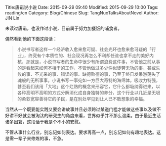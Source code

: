 Title:唐诺说小说
Date: 2015-09-29 09:40
Modified: 2015-09-29 10:00
Tags: reading/cn
Category: Blog/Chinese
Slug: TangNuoTalksAboutNovel
Author: JIN Lin

未读过唐诺，也没作过小说，目前属于努力加餐饭的哺食者。

偶然看到他的下面这段话：

> 小说书写者这样一个经济收入愈来愈可疑、社会光环也愈来愈可疑的「行业」，终究有个本质性的、社会现况再怎么不利却任谁也拿不走的美好内核，那就是，小说书写者的生命中很少有所谓浪费这件事，不管他之前从事的是看起来如何不相干的工作，不管他做过多少件似徒劳无功的事，甚或失败的事、不光采的事、错误的事、缺德败德的事，乃至于终日发呆游荡失了魂般的无所事事。小说书写一事宛如一方巨大奇特的海绵体，吸收力特强，甚至我们该用「大地」这个烂熟的概念来形容它，它什么都吸纳得进来，以各种高明不高明的方式分解消化成自身独特的养分，这个行业以几近是无垠的柔软宽容善待它的子民，是在别处罕见到让人已不敢想象的幸福。


当然从一个既要能实践又要会讲故事并且必须跨过某道门槛才能做这些事以及做不好讲不好就会被淘汰的研究生的角度来看，世界似乎并不那么温柔。由于最近生活诸多困窘，这段话于我是个不小的安慰。

不管从事什么行业，别忘记如何表达。要求再高一点，别忘记如何有趣地表达。这是需一辈子来修炼的事，不急。


